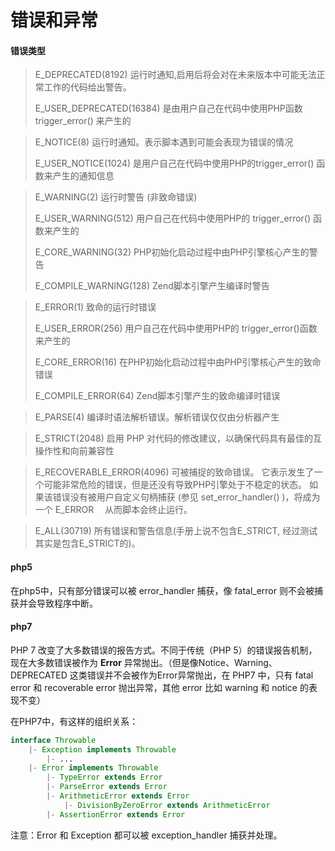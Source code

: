 错误和异常
=======

#### 错误类型

> E_DEPRECATED(8192) 运行时通知,启用后将会对在未来版本中可能无法正常工作的代码给出警告。
>
> E_USER_DEPRECATED(16384) 是由用户自己在代码中使用PHP函数 trigger_error() 来产生的

> E_NOTICE(8) 运行时通知。表示脚本遇到可能会表现为错误的情况
>
> E_USER_NOTICE(1024) 是用户自己在代码中使用PHP的trigger_error() 函数来产生的通知信息

> E_WARNING(2) 运行时警告 (非致命错误)
>
> E_USER_WARNING(512) 用户自己在代码中使用PHP的 trigger_error() 函数来产生的
>
> E_CORE_WARNING(32) PHP初始化启动过程中由PHP引擎核心产生的警告
>
> E_COMPILE_WARNING(128) Zend脚本引擎产生编译时警告

> E_ERROR(1) 致命的运行时错误
>
> E_USER_ERROR(256) 用户自己在代码中使用PHP的 trigger_error()函数来产生的
>
> E_CORE_ERROR(16) 在PHP初始化启动过程中由PHP引擎核心产生的致命错误
>
> E_COMPILE_ERROR(64) Zend脚本引擎产生的致命编译时错误

> E_PARSE(4) 编译时语法解析错误。解析错误仅仅由分析器产生

> E_STRICT(2048) 启用 PHP 对代码的修改建议，以确保代码具有最佳的互操作性和向前兼容性

> E_RECOVERABLE_ERROR(4096) 可被捕捉的致命错误。 它表示发生了一个可能非常危险的错误，但是还没有导致PHP引擎处于不稳定的状态。 如果该错误没有被用户自定义句柄捕获 (参见 set_error_handler() )，将成为一个 E_ERROR 　从而脚本会终止运行。

> E_ALL(30719) 所有错误和警告信息(手册上说不包含E_STRICT, 经过测试其实是包含E_STRICT的)。

#### php5

在php5中，只有部分错误可以被 error_handler 捕获，像 fatal_error 则不会被捕获并会导致程序中断。

#### php7

PHP 7 改变了大多数错误的报告方式。不同于传统（PHP 5）的错误报告机制，现在大多数错误被作为 **Error** 异常抛出。（但是像Notice、Warning、DEPRECATED 这类错误并不会被作为Error异常抛出，在 PHP7 中，只有 fatal error 和 recoverable error 抛出异常，其他 error 比如 warning 和 notice 的表现不变）

在PHP7中，有这样的组织关系：

```php
interface Throwable
    |- Exception implements Throwable
        |- ...
    |- Error implements Throwable
        |- TypeError extends Error
        |- ParseError extends Error
        |- ArithmeticError extends Error
            |- DivisionByZeroError extends ArithmeticError
        |- AssertionError extends Error
```

注意：Error 和 Exception 都可以被 exception_handler 捕获并处理。